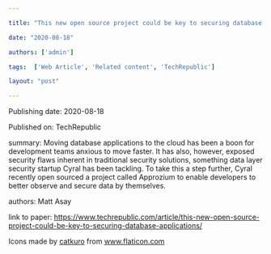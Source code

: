 ---
title: "This new open source project could be key to securing database applications "
date: "2020-08-18"
authors: ['admin']
tags:  ['Web Article', 'Related content', 'TechRepublic']
layout: "post"
---
Publishing date: 2020-08-18

Published on: TechRepublic

summary: Moving database applications to the cloud has been a boon for development teams anxious to move faster. It has also, however, exposed security flaws inherent in traditional security solutions, something data layer security startup Cyral has been tackling. To take this a step further, Cyral recently open sourced a project called Approzium to enable developers to better observe and secure data by themselves. 

authors: Matt Asay 

link to paper: https://www.techrepublic.com/article/this-new-open-source-project-could-be-key-to-securing-database-applications/

Icons made by <a href="https://www.flaticon.com/free-icon/bookshelves_3576884" title="catkuro">catkuro</a> from <a href="https://www.flaticon.com/" title="Flaticon"> www.flaticon.com</a>